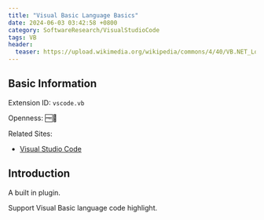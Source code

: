 ```yaml
---
title: "Visual Basic Language Basics"
date: 2024-06-03 03:42:58 +0800
category: SoftwareResearch/VisualStudioCode
tags: VB
header:
  teaser: https://upload.wikimedia.org/wikipedia/commons/4/40/VB.NET_Logo.svg
---
```


## Basic Information

Extension ID: `vscode.vb`

Openness: 🆓📖

Related Sites:

* [Visual Studio Code](https://code.visualstudio.com/)

## Introduction

A built in plugin.

Support Visual Basic language code highlight.
